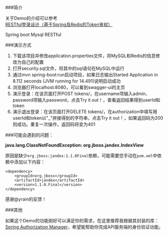###简介

关于Demo的介绍可以参考[RESTful登录设计（基于Spring及Redis的Token鉴权）][1]

Spring boot Mysql RESTful

###演示方式

 1. 下载该项目并修改application.properties文件，将MySQL和Redis的信息修改为自己的配置
 2. 打开security.sql文件，将其中的sql语句在MySQL中运行
 3. 通过mvn spring-boot:run启动项目，如果日志输出Started Application in 8.112 seconds (JVM running for 14.491)说明启动成功
 4. 浏览器打开localhost:8080，可以看到swagger-ui的主页
 5. 演示登录：在该页面打开POST tokens/，在username项输入admin、password项输入password，点击Try it out！，查看返回结果得到userId和token
 6. 演示退出登录：在该页面打开DELETE tokens/，在authorization中填写用userId和token以"_"拼接得到的字符串，点击Try it out！，如果返回码为200则成功。重复一次操作，返回码将变为401

###可能会遇到的问题：

**java.lang.ClassNotFoundException: org.jboss.jandex.IndexView**

原因是缺少`org.jboss:jandex:1.1.0Final`依赖，可能需要您手动在`pom.xml`中依赖中添加以下内容：

```
<dependency>
    <groupId>org.jboss</groupId>
    <artifactId>jandex</artifactId>
    <version>1.1.0.Final</version>
</dependency>
```

感谢@yrain的反馈！

###其他

如果这个Demo的功能刚好可以满足你的需求，在这里推荐我根据其封装的库：[Spring Authorization Manager][2]，希望能帮助你完成API服务端的身份验证功能。

[1]:http://www.scienjus.com/restful-token-authorization/
[2]:https://github.com/ScienJus/spring-authorization-manager
